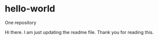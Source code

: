 # hello-world
One repository

Hi there. I am just updating the readme file. Thank you for reading this.
